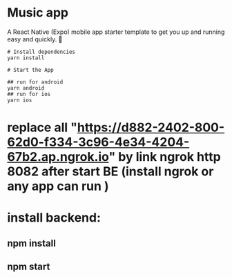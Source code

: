 # Music app

A React Native (Expo) mobile app starter template to get you up and running easy and quickly. 🚀

```
# Install dependencies
yarn install

# Start the App

## run for android
yarn android
## run for ios
yarn ios
```
# replace all "https://d882-2402-800-62d0-f334-3c96-4e34-4204-67b2.ap.ngrok.io" by link ngrok http 8082 after start BE (install ngrok or any app can run )
# install backend: 
## npm install
## npm start
